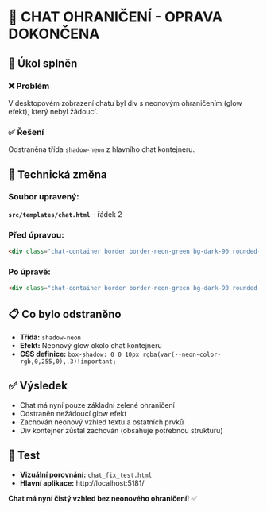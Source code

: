 # 💬 CHAT OHRANIČENÍ - OPRAVA DOKONČENA

## 🎯 Úkol splněn

### ❌ Problém
V desktopovém zobrazení chatu byl div s neonovým ohraničením (glow efekt), který nebyl žádoucí.

### ✅ Řešení
Odstraněna třída `shadow-neon` z hlavního chat kontejneru.

## 🔧 Technická změna

### Soubor upravený:
**`src/templates/chat.html`** - řádek 2

### Před úpravou:
```html
<div class="chat-container border border-neon-green bg-dark-90 rounded-3 shadow-neon d-flex flex-column d-none d-md-block">
```

### Po úpravě:
```html
<div class="chat-container border border-neon-green bg-dark-90 rounded-3 d-flex flex-column d-none d-md-block">
```

## 📋 Co bylo odstraněno
- **Třída:** `shadow-neon`
- **Efekt:** Neonový glow okolo chat kontejneru
- **CSS definice:** `box-shadow: 0 0 10px rgba(var(--neon-color-rgb,0,255,0),.3)!important;`

## ✅ Výsledek
- Chat má nyní pouze základní zelené ohraničení
- Odstraněn nežádoucí glow efekt
- Zachován neonový vzhled textu a ostatních prvků
- Div kontejner zůstal zachován (obsahuje potřebnou strukturu)

## 🧪 Test
- **Vizuální porovnání:** `chat_fix_test.html`
- **Hlavní aplikace:** http://localhost:5181/

**Chat má nyní čistý vzhled bez neonového ohraničení!** ✅
